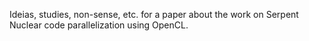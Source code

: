 Ideias, studies, non-sense, etc. for a paper
about the work on Serpent Nuclear code parallelization
using OpenCL.

